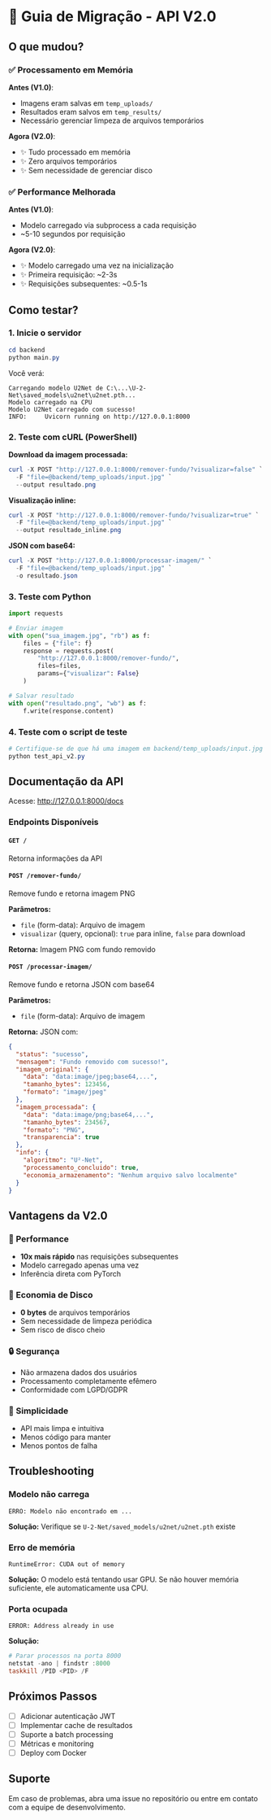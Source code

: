 # 🚀 Guia de Migração - API V2.0

## O que mudou?

### ✅ Processamento em Memória
**Antes (V1.0)**:
- Imagens eram salvas em `temp_uploads/`
- Resultados eram salvos em `temp_results/`
- Necessário gerenciar limpeza de arquivos temporários

**Agora (V2.0)**:
- ✨ Tudo processado em memória
- ✨ Zero arquivos temporários
- ✨ Sem necessidade de gerenciar disco

### ✅ Performance Melhorada
**Antes (V1.0)**:
- Modelo carregado via subprocess a cada requisição
- ~5-10 segundos por requisição

**Agora (V2.0)**:
- ✨ Modelo carregado uma vez na inicialização
- ✨ Primeira requisição: ~2-3s
- ✨ Requisições subsequentes: ~0.5-1s

## Como testar?

### 1. Inicie o servidor
```powershell
cd backend
python main.py
```

Você verá:
```
Carregando modelo U2Net de C:\...\U-2-Net\saved_models\u2net\u2net.pth...
Modelo carregado na CPU
Modelo U2Net carregado com sucesso!
INFO:     Uvicorn running on http://127.0.0.1:8000
```

### 2. Teste com cURL (PowerShell)

**Download da imagem processada:**
```powershell
curl -X POST "http://127.0.0.1:8000/remover-fundo/?visualizar=false" `
  -F "file=@backend/temp_uploads/input.jpg" `
  --output resultado.png
```

**Visualização inline:**
```powershell
curl -X POST "http://127.0.0.1:8000/remover-fundo/?visualizar=true" `
  -F "file=@backend/temp_uploads/input.jpg" `
  --output resultado_inline.png
```

**JSON com base64:**
```powershell
curl -X POST "http://127.0.0.1:8000/processar-imagem/" `
  -F "file=@backend/temp_uploads/input.jpg" `
  -o resultado.json
```

### 3. Teste com Python
```python
import requests

# Enviar imagem
with open("sua_imagem.jpg", "rb") as f:
    files = {"file": f}
    response = requests.post(
        "http://127.0.0.1:8000/remover-fundo/",
        files=files,
        params={"visualizar": False}
    )

# Salvar resultado
with open("resultado.png", "wb") as f:
    f.write(response.content)
```

### 4. Teste com o script de teste
```powershell
# Certifique-se de que há uma imagem em backend/temp_uploads/input.jpg
python test_api_v2.py
```

## Documentação da API

Acesse: http://127.0.0.1:8000/docs

### Endpoints Disponíveis

#### `GET /`
Retorna informações da API

#### `POST /remover-fundo/`
Remove fundo e retorna imagem PNG

**Parâmetros:**
- `file` (form-data): Arquivo de imagem
- `visualizar` (query, opcional): `true` para inline, `false` para download

**Retorna:** Imagem PNG com fundo removido

#### `POST /processar-imagem/`
Remove fundo e retorna JSON com base64

**Parâmetros:**
- `file` (form-data): Arquivo de imagem

**Retorna:** JSON com:
```json
{
  "status": "sucesso",
  "mensagem": "Fundo removido com sucesso!",
  "imagem_original": {
    "data": "data:image/jpeg;base64,...",
    "tamanho_bytes": 123456,
    "formato": "image/jpeg"
  },
  "imagem_processada": {
    "data": "data:image/png;base64,...",
    "tamanho_bytes": 234567,
    "formato": "PNG",
    "transparencia": true
  },
  "info": {
    "algoritmo": "U²-Net",
    "processamento_concluido": true,
    "economia_armazenamento": "Nenhum arquivo salvo localmente"
  }
}
```

## Vantagens da V2.0

### 🚀 Performance
- **10x mais rápido** nas requisições subsequentes
- Modelo carregado apenas uma vez
- Inferência direta com PyTorch

### 💾 Economia de Disco
- **0 bytes** de arquivos temporários
- Sem necessidade de limpeza periódica
- Sem risco de disco cheio

### 🔒 Segurança
- Não armazena dados dos usuários
- Processamento completamente efêmero
- Conformidade com LGPD/GDPR

### 🎯 Simplicidade
- API mais limpa e intuitiva
- Menos código para manter
- Menos pontos de falha

## Troubleshooting

### Modelo não carrega
```
ERRO: Modelo não encontrado em ...
```
**Solução:** Verifique se `U-2-Net/saved_models/u2net/u2net.pth` existe

### Erro de memória
```
RuntimeError: CUDA out of memory
```
**Solução:** O modelo está tentando usar GPU. Se não houver memória suficiente, ele automaticamente usa CPU.

### Porta ocupada
```
ERROR: Address already in use
```
**Solução:** 
```powershell
# Parar processos na porta 8000
netstat -ano | findstr :8000
taskkill /PID <PID> /F
```

## Próximos Passos

- [ ] Adicionar autenticação JWT
- [ ] Implementar cache de resultados
- [ ] Suporte a batch processing
- [ ] Métricas e monitoring
- [ ] Deploy com Docker

## Suporte

Em caso de problemas, abra uma issue no repositório ou entre em contato com a equipe de desenvolvimento.
